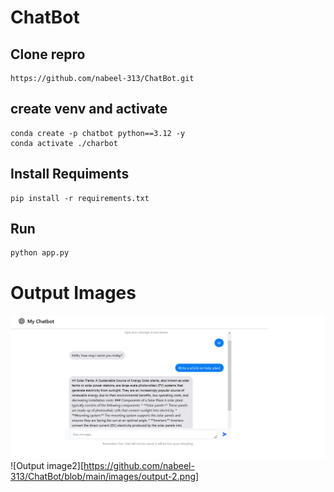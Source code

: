# ChatBot

## Clone repro
```
https://github.com/nabeel-313/ChatBot.git
```

## create venv and activate
```
conda create -p chatbot python==3.12 -y
conda activate ./charbot
```

## Install Requiments
```
pip install -r requirements.txt
```

## Run
```
python app.py
```

# Output Images
![Output image](https://github.com/nabeel-313/ChatBot/blob/main/images/output-1.png)
![Output image2][https://github.com/nabeel-313/ChatBot/blob/main/images/output-2.png]

